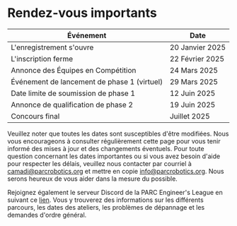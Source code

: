 # Rendez-vous importants

<!-- ![Motivating image](./assets/timeline.PNG) -->

| Événement | Date |
| --- | --- |
| L'enregistrement s'ouvre | 20 Janvier 2025 |
| L'inscription ferme | 22 Février 2025 |
| Annonce des Équipes en Compétition | 24 Mars 2025 |
| Événement de lancement de phase 1 (virtuel) | 29 Mars 2025 |
| Date limite de soumission de phase 1 | 12 Juin 2025 |
| Annonce de qualification de phase 2 | 19 Juin 2025 |
| Concours final | Juillet 2025 |

Veuillez noter que toutes les dates sont susceptibles d'être modifiées. Nous vous encourageons à consulter régulièrement cette page pour vous tenir informé des mises à jour et des changements éventuels. Pour toute question concernant les dates importantes ou si vous avez besoin d'aide pour respecter les délais, veuillez nous contacter par courriel à [camadi@parcrobotics.org](mailto:camadi@parcrobotics.org) et mettre en copie [info@parcrobotics.org](mailto:info@parcrobotics.org). Nous serons heureux de vous aider dans la mesure du possible.

Rejoignez également le serveur Discord de la PARC Engineer's League en suivant ce [lien](https://discord.gg/Kmt8UZeK). Vous y trouverez des informations sur les différents parcours, les dates des ateliers, les problèmes de dépannage et les demandes d'ordre général.